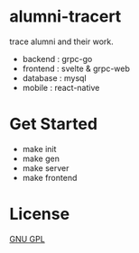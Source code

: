 # alumni-tracert
trace alumni and their work. 
- backend  : grpc-go 
- frontend : svelte & grpc-web
- database : mysql
- mobile   : react-native

# Get Started
- make init
- make gen
- make server
- make frontend

# License 
[GNU GPL](LICENSE)
